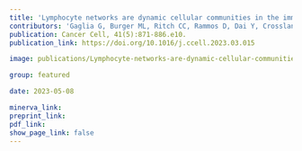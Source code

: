 ```yaml
---
title: 'Lymphocyte networks are dynamic cellular communities in the immunoregulatory landscape of lung adenocarcinoma.'
contributors: 'Gaglia G, Burger ML, Ritch CC, Rammos D, Dai Y, Crossland GE, Tavana SZ, Warchol S, Jaeger AM, Naranjo S, Coy S, Nirmal AJ, Krueger R, Lin JR, Pfister H, Sorger PK, Jacks T, Santagata S.(2023).'
publication: Cancer Cell, 41(5):871-886.e10.
publication_link: https://doi.org/10.1016/j.ccell.2023.03.015

image: publications/Lymphocyte-networks-are-dynamic-cellular-communities-in-the-immunoregulatory-landscape-of-lung-adenocarcinoma.png

group: featured

date: 2023-05-08

minerva_link:
preprint_link:
pdf_link:
show_page_link: false
---
```

